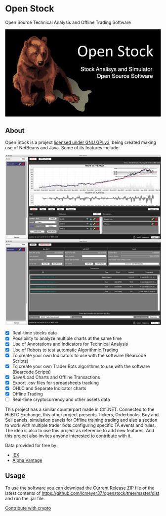 # Open Stock
Open Source Technical Analysis and Offline Trading Software

![Bear Logo](sblogo.png)

## About
Open Stock is a project [licensed under GNU GPLv3](https://github.com/lcmeyer37/openstock/blob/master/LICENSE), being created making use of NetBeans and Java. Some of its features include:

![Chart](example1.png)
![Offline Trader](example2.png)

- [x] Real-time stocks data
- [x] Possibility to analyze multiple charts at the same time
- [x] Use of Annotations and Indicators for Technical Analysis
- [x] Use of Robots to test automatic Algorithmic Trading 
- [x] To create your own Indicators to use with the software (Bearcode Scripts)
- [x] To create your own Trader Bots algorithms to use with the software (Bearcode Scripts)
- [x] Save/Load Charts and Offline Transactions
- [x] Export .csv files for spreadsheets tracking
- [x] OHLC and Separate Indicator charts
- [x] Offline Trading
- [ ] Real-time cryptocurrency and other assets data

This project has a similar counterpart made in C# .NET. Connected to the HitBTC Exchange, this other project presents Tickers, Orderbooks, Buy and Sell panels, simulation panels for Offline training trading and also a section to work with multiple trader bots configuring specific TA events and rules. The idea is also to use this project as reference to add new features. And this project also invites anyone interested to contribute with it.

Data provided for free by:
* [IEX](https://iextrading.com/api-exhibit-a/)
* [Alpha Vantage](https://www.alphavantage.co/terms_of_service/)

## Usage
To use the software you can download the [Current Release ZIP file](https://github.com/lcmeyer37/openstock/releases) or the latest contents of https://github.com/lcmeyer37/openstock/tree/master/dist and run the .jar file.

[Contribute with crypto](https://commerce.coinbase.com/checkout/4f5a0777-1d17-4a96-90e6-9a2d6046a08b)
